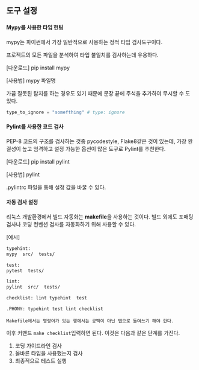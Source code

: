 ## 도구 설정

#### Mypy를 사용한 타입 헌팅
mypy는 파이썬에서 가장 일반적으로 사용하는 정적 타입 검사도구이다.

프로젝트의 모든 파일을 분석하여 타입 불일치를 검사하는데 유용하다.

[다운로드]
pip install mypy

[사용법]
mypy 파일명

가끔 잘못된 탐지를 하는 경우도 있기 때문에 문장 끝에 주석을 추가하여 무시할 수 도 있다.
```python
type_to_ignore = "somefthing" # type: ignore
```

#### Pylint를 사용한 코드 검사
PEP-8 코드의 구조를 검사하는 것중 pycodestyle, Flake8같은 것이 있는데, 가장 완결성이 높고 엄격하고 설정 가능한 옵션이 많은 도구로 Pylint를 추천한다.

[다운로드]
pip install pylint

[사용법]
pylint

.pylintrc 파일을 통해 설정 값을 바꿀 수 있다.

#### 자동 검사 설정
리눅스 개발환경에서 빌드 자동화는 **makefile**을 사용하는 것이다. 빌드 외에도 포매팅 검사나 코딩 컨벤션 검사를 자동화하기 위해 사용할 수 있다.

[예시]
```bash
typehint:
mypy  src/  tests/

test:
pytest  tests/

lint:
pylint  src/  tests/

checklist: lint typehint  test

.PHONY: typehint test lint checklist
```
`Makefile에서는 명령어가 있는 행에서는 공백이 아닌 탭으로 들여쓰기 해야 한다.`

이후 커맨드 `make checklist`입력하면 된다. 이것은 다음과 같은 단계를 가진다.
1. 코딩 가이드라인 검사
2. 올바른 타입을 사용했는지 검사
3. 최종적으로 테스트 실행
